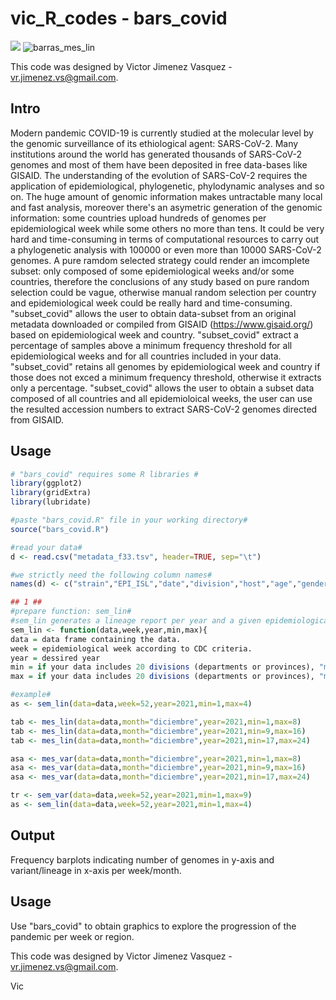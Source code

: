 # vic_R_codes - bars_covid

![](https://onlinelibrary.wiley.com/doi/10.1002/jmv.27261)
![barras_mes_lin](https://user-images.githubusercontent.com/89874227/150564002-35038c3f-f643-4194-863b-bc598fb6f363.jpg)

This code was designed by Victor Jimenez Vasquez - vr.jimenez.vs@gmail.com.
## Intro
Modern pandemic COVID-19 is currently studied at the molecular level by the genomic surveillance of its ethiological agent: SARS-CoV-2. Many institutions around the world has generated thousands of SARS-CoV-2 genomes and most of them have been deposited in free data-bases like GISAID. The understanding of the evolution of SARS-CoV-2 requires the application of epidemiological, phylogenetic, phylodynamic analyses and so on. The huge amount of genomic information makes untractable many local and fast analysis, moreover there's an asymetric generation of the genomic information: some countries upload hundreds of genomes per epidemiological week while some others no more than tens. It could be very hard and time-consuming in terms of computational resources to carry out a phylogenetic analysis with 100000 or even more than 10000 SARS-CoV-2 genomes. A pure ramdom selected strategy could render an imcomplete subset: only composed of some epidemiological weeks and/or some countries, therefore the conclusions of any study based on pure random selection could be vague, otherwise manual random selection per country and epidemiological week could be really hard and time-consuming. 
"subset_covid" allows the user to obtain data-subset from an original metadata downloaded or compiled from GISAID (https://www.gisaid.org/) based on epidemiological week and country. "subset_covid" extract a percentage of samples above a minimum frequency threshold for all epidemiological weeks and for all countries included in your data. "subset_covid" retains all genomes by epidemiological week and country if those does not exced a minimum frequency threshold, otherwise it extracts only a percentage. "subset_covid" allows the user to obtain a subset data composed of all countries and all epidemioloical weeks, the user can use the resulted accession numbers to extract SARS-CoV-2 genomes directed from GISAID.

## Usage 
```r
# "bars_covid" requires some R libraries #
library(ggplot2)
library(gridExtra)
library(lubridate)

#paste "bars_covid.R" file in your working directory#
source("bars_covid.R")

#read your data#
d <- read.csv("metadata_f33.tsv", header=TRUE, sep="\t")

#we strictly need the following column names#
names(d) <- c("strain","EPI_ISL","date","division","host","age","gender","pangolin_lineage","VOC.VOI")

## 1 ##
#prepare function: sem_lin#
#sem_lin generates a lineage report per year and a given epidemiological week for all divisions#
sem_lin <- function(data,week,year,min,max){
data = data frame containing the data. 
week = epidemiological week according to CDC criteria. 
year = dessired year 
min = if your data includes 20 divisions (departments or provinces), "min" argument specifies the first divion to plot, equals the minimun range of divisions to plot.   
max = if your data includes 20 divisions (departments or provinces), "max" argument specifies the last divions to plot, equals the maximum range of divisions to plot. 

#example#
as <- sem_lin(data=data,week=52,year=2021,min=1,max=4)

tab <- mes_lin(data=data,month="diciembre",year=2021,min=1,max=8)
tab <- mes_lin(data=data,month="diciembre",year=2021,min=9,max=16)
tab <- mes_lin(data=data,month="diciembre",year=2021,min=17,max=24)

asa <- mes_var(data=data,month="diciembre",year=2021,min=1,max=8)
asa <- mes_var(data=data,month="diciembre",year=2021,min=9,max=16)
asa <- mes_var(data=data,month="diciembre",year=2021,min=17,max=24)

tr <- sem_var(data=data,week=52,year=2021,min=1,max=9)
as <- sem_lin(data=data,week=52,year=2021,min=1,max=4) 

```
## Output
Frequency barplots indicating number of genomes in y-axis and variant/lineage in x-axis per week/month. 

## Usage
Use "bars_covid" to obtain graphics to explore the progression of the pandemic per week or region.  

This code was designed by Victor Jimenez Vasquez - vr.jimenez.vs@gmail.com.

Vic

